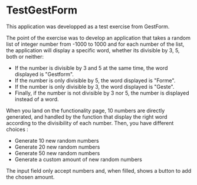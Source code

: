 # TestGestForm

This application was developped as a test exercise from GestForm.

The point of the exercise was to develop an application that takes a random list of integer number from -1000 to 1000 and
for each number of the list, the application will display a specific word, whether its divisible by 3, 5, both or neither:
- If the number is divisible by 3 and 5 at the same time, the word displayed is "Gestform".
- If the number is only divisible by 5, the word displayed is "Forme".
- If the number is only divisible by 3, the word displayed is "Geste".
- Finally, if the number is not divisible by 3 nor 5, the number is displayed instead of a word.

When you land on the functionality page, 10 numbers are directly generated, and handled by the function that display the right word according to the divisibility of each number.
Then, you have different choices :
- Generate 10 new random numbers
- Generate 20 new random numbers
- Generate 50 new random numbers
- Generate a custom amount of new random numbers

The input field only accept numbers and, when filled, shows a button to add the chosen amount.
